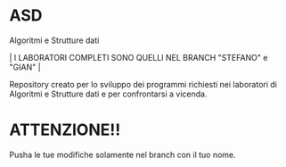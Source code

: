 # ASD
Algoritmi e Strutture dati

| I LABORATORI COMPLETI SONO QUELLI NEL BRANCH "STEFANO" e "GIAN" |

Repository creato per lo sviluppo dei programmi richiesti nei laboratori di Algoritmi e Strutture dati e per confrontarsi a vicenda.


# ATTENZIONE!!
Pusha le tue modifiche solamente nel branch con il tuo nome.
